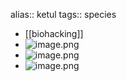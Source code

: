alias:: ketul
tags:: species

- [[biohacking]]
- ![image.png](https://peach-geographical-bat-397.mypinata.cloud/ipfs/QmbnxW6n1Dsf3VVBSgvU9fo3aVSgFp4nWaKQbN7u5FuT8a)
- ![image.png](https://peach-geographical-bat-397.mypinata.cloud/ipfs/QmeirZeWkwGGa8HPQfTXfSdKixTrn2pQqJQXojwDwXzNya)
- ![image.png](https://peach-geographical-bat-397.mypinata.cloud/ipfs/QmaCZ4wfgWB8fdkG3vTp58T5eSaAMvTufnNQaxCLEoiAXD)